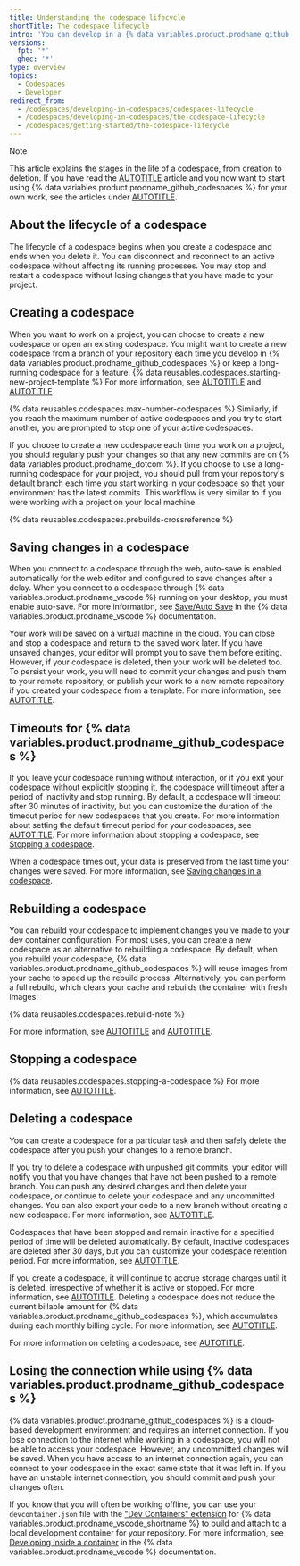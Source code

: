 ```yaml
---
title: Understanding the codespace lifecycle
shortTitle: The codespace lifecycle
intro: 'You can develop in a {% data variables.product.prodname_github_codespaces %} environment and maintain your data throughout the entire codespace lifecycle.'
versions:
  fpt: '*'
  ghec: '*'
type: overview
topics:
  - Codespaces
  - Developer
redirect_from:
  - /codespaces/developing-in-codespaces/codespaces-lifecycle
  - /codespaces/developing-in-codespaces/the-codespace-lifecycle
  - /codespaces/getting-started/the-codespace-lifecycle
---
```


> [!NOTE]
> This article explains the stages in the life of a codespace, from creation to deletion. If you have read the [AUTOTITLE](/codespaces/getting-started/quickstart) article and you now want to start using {% data variables.product.prodname_github_codespaces %} for your own work, see the articles under [AUTOTITLE](/codespaces/developing-in-a-codespace).

## About the lifecycle of a codespace

The lifecycle of a codespace begins when you create a codespace and ends when you delete it. You can disconnect and reconnect to an active codespace without affecting its running processes. You may stop and restart a codespace without losing changes that you have made to your project.

## Creating a codespace

When you want to work on a project, you can choose to create a new codespace or open an existing codespace. You might want to create a new codespace from a branch of your repository each time you develop in {% data variables.product.prodname_github_codespaces %} or keep a long-running codespace for a feature. {% data reusables.codespaces.starting-new-project-template %} For more information, see [AUTOTITLE](/codespaces/developing-in-a-codespace/creating-a-codespace-for-a-repository) and [AUTOTITLE](/codespaces/developing-in-a-codespace/creating-a-codespace-from-a-template).

{% data reusables.codespaces.max-number-codespaces %} Similarly, if you reach the maximum number of active codespaces and you try to start another, you are prompted to stop one of your active codespaces.

If you choose to create a new codespace each time you work on a project, you should regularly push your changes so that any new commits are on {% data variables.product.prodname_dotcom %}. If you choose to use a long-running codespace for your project, you should pull from your repository's default branch each time you start working in your codespace so that your environment has the latest commits. This workflow is very similar to if you were working with a project on your local machine.

{% data reusables.codespaces.prebuilds-crossreference %}

## Saving changes in a codespace

When you connect to a codespace through the web, auto-save is enabled automatically for the web editor and configured to save changes after a delay. When you connect to a codespace through {% data variables.product.prodname_vscode %} running on your desktop, you must enable auto-save. For more information, see [Save/Auto Save](https://code.visualstudio.com/docs/editor/codebasics#_save-auto-save) in the {% data variables.product.prodname_vscode %} documentation.

Your work will be saved on a virtual machine in the cloud. You can close and stop a codespace and return to the saved work later. If you have unsaved changes, your editor will prompt you to save them before exiting. However, if your codespace is deleted, then your work will be deleted too. To persist your work, you will need to commit your changes and push them to your remote repository, or publish your work to a new remote repository if you created your codespace from a template. For more information, see [AUTOTITLE](/codespaces/developing-in-a-codespace/using-source-control-in-your-codespace).

## Timeouts for {% data variables.product.prodname_github_codespaces %}

If you leave your codespace running without interaction, or if you exit your codespace without explicitly stopping it, the codespace will timeout after a period of inactivity and stop running. By default, a codespace will timeout after 30 minutes of inactivity, but you can customize the duration of the timeout period for new codespaces that you create. For more information about setting the default timeout period for your codespaces, see [AUTOTITLE](/codespaces/setting-your-user-preferences/setting-your-timeout-period-for-github-codespaces). For more information about stopping a codespace, see [Stopping a codespace](#stopping-a-codespace).

When a codespace times out, your data is preserved from the last time your changes were saved. For more information, see [Saving changes in a codespace](#saving-changes-in-a-codespace).

## Rebuilding a codespace

You can rebuild your codespace to implement changes you've made to your dev container configuration. For most uses, you can create a new codespace as an alternative to rebuilding a codespace. By default, when you rebuild your codespace, {% data variables.product.prodname_github_codespaces %} will reuse images from your cache to speed up the rebuild process. Alternatively, you can perform a full rebuild, which clears your cache and rebuilds the container with fresh images.

{% data reusables.codespaces.rebuild-note %}

For more information, see [AUTOTITLE](/codespaces/setting-up-your-project-for-codespaces/adding-a-dev-container-configuration/introduction-to-dev-containers) and [AUTOTITLE](/codespaces/developing-in-a-codespace/rebuilding-the-container-in-a-codespace).

## Stopping a codespace

{% data reusables.codespaces.stopping-a-codespace %} For more information, see [AUTOTITLE](/codespaces/developing-in-a-codespace/stopping-and-starting-a-codespace).

## Deleting a codespace

You can create a codespace for a particular task and then safely delete the codespace after you push your changes to a remote branch.

If you try to delete a codespace with unpushed git commits, your editor will notify you that you have changes that have not been pushed to a remote branch. You can push any desired changes and then delete your codespace, or continue to delete your codespace and any uncommitted changes. You can also export your code to a new branch without creating a new codespace. For more information, see [AUTOTITLE](/codespaces/troubleshooting/exporting-changes-to-a-branch).

Codespaces that have been stopped and remain inactive for a specified period of time will be deleted automatically. By default, inactive codespaces are deleted after 30 days, but you can customize your codespace retention period. For more information, see [AUTOTITLE](/codespaces/setting-your-user-preferences/configuring-automatic-deletion-of-your-codespaces).

If you create a codespace, it will continue to accrue storage charges until it is deleted, irrespective of whether it is active or stopped. For more information, see [AUTOTITLE](/billing/managing-billing-for-your-products/managing-billing-for-github-codespaces/about-billing-for-github-codespaces#about-billing-for-storage-usage). Deleting a codespace does not reduce the current billable amount for {% data variables.product.prodname_github_codespaces %}, which accumulates during each monthly billing cycle. For more information, see [AUTOTITLE](/billing/managing-billing-for-your-products/managing-billing-for-github-codespaces/viewing-your-github-codespaces-usage).

For more information on deleting a codespace, see [AUTOTITLE](/codespaces/developing-in-a-codespace/deleting-a-codespace).

## Losing the connection while using {% data variables.product.prodname_github_codespaces %}

{% data variables.product.prodname_github_codespaces %} is a cloud-based development environment and requires an internet connection. If you lose connection to the internet while working in a codespace, you will not be able to access your codespace. However, any uncommitted changes will be saved. When you have access to an internet connection again, you can connect to your codespace in the exact same state that it was left in. If you have an unstable internet connection, you should commit and push your changes often.

If you know that you will often be working offline, you can use your `devcontainer.json` file with the ["Dev Containers" extension](https://marketplace.visualstudio.com/items?itemName=ms-vscode-remote.remote-containers) for {% data variables.product.prodname_vscode_shortname %} to build and attach to a local development container for your repository. For more information, see [Developing inside a container](https://code.visualstudio.com/docs/remote/containers) in the {% data variables.product.prodname_vscode %} documentation.
